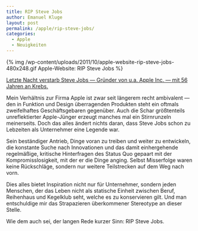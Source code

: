 ```yaml
---
title: RIP Steve Jobs
author: Emanuel Kluge
layout: post
permalink: /apple/rip-steve-jobs/
categories:
  - Apple
  - Neuigkeiten
---
```


{% img /wp-content/uploads/2011/10/apple-website-rip-steve-jobs-480x248.gif Apple-Website: RIP Steve Jobs %}

[Letzte Nacht verstarb Steve Jobs &mdash; Gründer von u.a. Apple Inc. &mdash; mit 56 Jahren an Krebs.][spon]

Mein Verhältnis zur Firma Apple ist zwar seit längerem recht ambivalent &mdash; den in Funktion und Design überragenden Produkten steht ein oftmals zweifelhaftes Geschäftsgebaren gegenüber. Auch die Schar größtenteils unreflektierter Apple-Jünger erzeugt manches mal ein Stirnrunzeln meinerseits. Doch das alles ändert nichts daran, dass Steve Jobs schon zu Lebzeiten als Unternehmer eine Legende war.

Sein beständiger Antrieb, Dinge voran zu treiben und weiter zu entwickeln, die konstante Suche nach Innovationen und das damit einhergehende regelmäßige, kritische Hinterfragen des Status Quo gepaart mit der Kompromisslosigkeit, mit der er die Dinge anging. Selbst Misserfolge waren keine Rückschläge, sondern nur weitere Teilstrecken auf dem Weg nach vorn.

Dies alles bietet Inspiration nicht nur für Unternehmer, sondern jeden Menschen, der das Leben nicht als statische Einheit zwischen Beruf, Reihenhaus und Kegelklub seht, welche es zu konservieren gilt. Und man entschuldige mir das Strapazieren überkommener Stereotype an dieser Stelle.

Wie dem auch sei, der langen Rede kurzer Sinn: RIP Steve Jobs.

[spon]: http://www.spiegel.de/netzwelt/web/0,1518,790187,00.html

